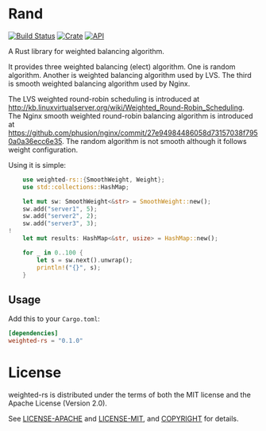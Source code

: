 # Rand

[![Build Status](https://travis-ci.org/smallnest/weighted-rs.svg?branch=master)](https://travis-ci.org/smallnest/weighted-rs)
[![Crate](https://img.shields.io/crates/v/weighted-rs.svg)](https://crates.io/crates/weighted-rs)
[![API](https://docs.rs/weighted-rs/badge.svg)](https://docs.rs/weighted-rs)

A Rust library for weighted balancing algorithm.


It provides three weighted balancing (elect) algorithm.
One is random algorithm.
Another is weighted balancing algorithm used by LVS.
The third is smooth weighted balancing algorithm used by Nginx.

The LVS weighted round-robin scheduling is introduced at http://kb.linuxvirtualserver.org/wiki/Weighted_Round-Robin_Scheduling.
The Nginx smooth weighted round-robin balancing algorithm is introduced at https://github.com/phusion/nginx/commit/27e94984486058d73157038f7950a0a36ecc6e35.
The random algorithm is not smooth although it follows weight configuration.

Using it is simple:
```rust
    use weighted-rs::{SmoothWeight, Weight};
    use std::collections::HashMap;

    let mut sw: SmoothWeight<&str> = SmoothWeight::new();
    sw.add("server1", 5);
    sw.add("server2", 2);
    sw.add("server3", 3);
!
    let mut results: HashMap<&str, usize> = HashMap::new();

    for _ in 0..100 {
        let s = sw.next().unwrap();
        println!("{}", s);
    }
```


## Usage

Add this to your `Cargo.toml`:

```toml
[dependencies]
weighted-rs = "0.1.0"
```


# License

weighted-rs is distributed under the terms of both the MIT license and the
Apache License (Version 2.0).

See [LICENSE-APACHE](LICENSE-APACHE) and [LICENSE-MIT](LICENSE-MIT), and
[COPYRIGHT](COPYRIGHT) for details.
